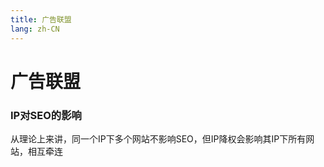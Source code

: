 ```yaml
---
title: 广告联盟
lang: zh-CN
---
```




# 广告联盟

### IP对SEO的影响
从理论上来讲，同一个IP下多个网站不影响SEO，但IP降权会影响其IP下所有网站，相互牵连
 
 




